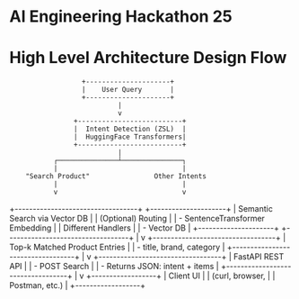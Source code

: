 # AI Engineering Hackathon 25

# High Level Architecture Design Flow


                      +---------------------+
                      |    User Query       |
                      +---------------------+
                               |
                               v
                    +--------------------------+
                    |  Intent Detection (ZSL)  |
                    |  HuggingFace Transformers|
                    +--------------------------+
                               |
               ┌───────────────┴───────────────┐
               |                               |
        "Search Product"                Other Intents
               |                               |
               v                               v
+----------------------------------+    +---------------------+
| Semantic Search via Vector DB    |    | (Optional) Routing  |
| - SentenceTransformer Embedding  |    | Different Handlers  |
| - Vector DB                      |    +---------------------+
+----------------------------------+
               |
               v
+----------------------------------+
|   Top-k Matched Product Entries  |
|   - title, brand, category       |
+----------------------------------+
               |
               v
+----------------------------------+
|        FastAPI REST API          |
|  - POST Search                  |
|  - Returns JSON: intent + items  |
+----------------------------------+
               |
               v
        +------------------+
        |    Client UI     |
        | (curl, browser,  |
        | Postman, etc.)   |
        +------------------+



